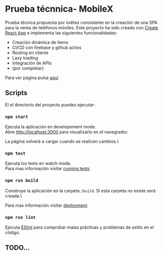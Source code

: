 # Prueba técnnica- MobileX

Prueba técnica propuesta por inditex consistente en la creación de una SPA para la venta de teléfonos móviles. Este proyecto ha sido creado con [Create React App](https://github.com/facebook/create-react-app) e implementa las siguientes funcionalidades:

- Creación dinámica de items
- CI/CD con firebase y github actios
- Routing en cliente
- Lazy loading
- Integración de APIs
- (por completar)

Para ver página pulsa [aquí](https://pruebatecnica-89230.web.app/)

## Scripts

El el directorio del proyecto puedes ejecutar:

### `npm start`

Ejecuta la aplicación en developement mode.\
Abre [http://localhost:3000](http://localhost:3000) para visualizarlo en el navegrador.

La página volverá a cargar cuando se realicen cambios.\

### `npm test`

Ejecuta los tests en watch mode.\
Para mas información visitar [running tests](https://facebook.github.io/create-react-app/docs/running-tests)

### `npm run build`

Construye la aplicación en la carpeta `/build`. Si esta carpeta no existe será creada.\

Para mas información visitar [deployment](https://facebook.github.io/create-react-app/docs/deployment).

### `npm run lint`

Ejecuta [ESlint](https://eslint.org/) para comprobar malas práctivas y problemas de estilo en el código.

## TODO...
